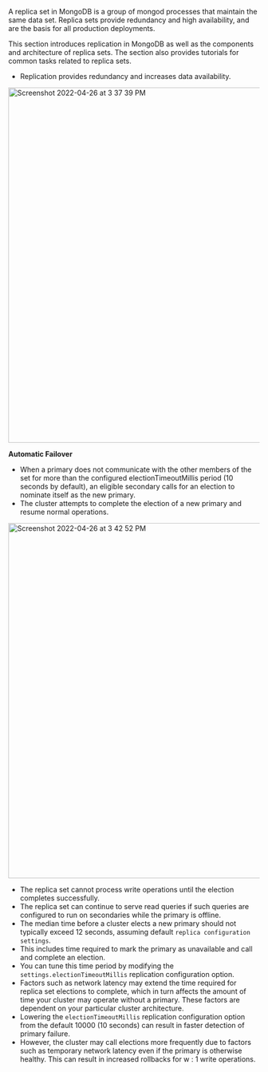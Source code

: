 A replica set in MongoDB is a group of mongod processes that maintain the same data set. 
Replica sets provide redundancy and high availability, and are the basis for all production deployments.
 
This section introduces replication in MongoDB as well as the components and architecture of replica sets. 
The section also provides tutorials for common tasks related to replica sets.

* Replication provides redundancy and increases data availability.

<img width="712" alt="Screenshot 2022-04-26 at 3 37 39 PM" src="https://user-images.githubusercontent.com/40006634/165276822-e4cf209d-e47a-41cc-aa76-c3741fda142f.png">

<b>Automatic Failover</b>

* When a primary does not communicate with the other members of the set for more than the configured electionTimeoutMillis period (10 seconds by default), an eligible secondary calls for an election to nominate itself as the new primary. 
* The cluster attempts to complete the election of a new primary and resume normal operations.
<img width="712" alt="Screenshot 2022-04-26 at 3 42 52 PM" src="https://user-images.githubusercontent.com/40006634/165277708-398a0b8a-ae4f-4012-8401-1738444745e2.png">

* The replica set cannot process write operations until the election completes successfully. 
* The replica set can continue to serve read queries if such queries are configured to run on secondaries while the primary is offline.
* The median time before a cluster elects a new primary should not typically exceed 12 seconds, assuming default `replica configuration settings`. 
* This includes time required to mark the primary as unavailable and call and complete an election. 
* You can tune this time period by modifying the `settings.electionTimeoutMillis` replication configuration option. 
* Factors such as network latency may extend the time required for replica set elections to complete, which in turn affects the amount of time your cluster may operate without a primary. These factors are dependent on your particular cluster architecture.
* Lowering the `electionTimeoutMillis` replication configuration option from the default 10000 (10 seconds) can result in faster detection of primary failure. 
* However, the cluster may call elections more frequently due to factors such as temporary network latency even if the primary is otherwise healthy. This can result in increased rollbacks for w : 1 write operations.

